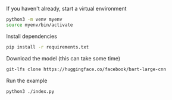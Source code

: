 If you haven't already, start a virtual environment

```bash
python3 -m venv myenv
source myenv/bin/activate
```

Install dependencies

```bash
pip install -r requirements.txt
```

Download the model (this can take some time)

```bash
git-lfs clone https://huggingface.co/facebook/bart-large-cnn
```

Run the example

```bash
python3 ./index.py
```
